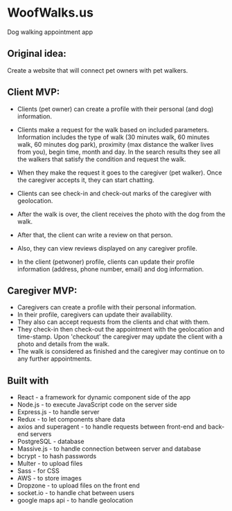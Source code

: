 # WoofWalks.us

Dog walking appointment app

## Original idea:

Create a website that will connect pet owners with pet walkers.

## Client MVP:

* Clients (pet owner) can create a profile with their personal (and dog) information.
* Clients make a request for the walk based on included parameters. Information includes the type of walk (30 minutes walk, 60 minutes walk, 60 minutes dog park), proximity (max distance the walker lives from you), begin time, month and day. In the search results they see all the walkers that satisfy the condition and request the walk.
* When they make the request it goes to the caregiver (pet walker). Once the caregiver accepts it, they can start chatting.
* Clients can see check-in and check-out marks of the caregiver with geolocation.
* After the walk is over, the client receives the photo with the dog from the walk.
* After that, the client can write a review on that person.

* Also, they can view reviews displayed on any caregiver profile.

* In the client (petwoner) profile, clients can update their profile information (address, phone number, email) and dog information.

## Caregiver MVP:

* Caregivers can create a profile with their personal information.
* In their profile, caregivers can update their availability.
* They also can accept requests from the clients and chat with them.
* They check-in then check-out the appointment with the geolocation and time-stamp. Upon 'checkout' the caregiver may update the client with a photo and details from the walk.
* The walk is considered as finished and the caregiver may continue on to any further appointments.

## Built with
* React - a framework for dynamic component side of the app
* Node.js - to execute JavaScript code on the server side
* Express.js - to handle server
* Redux - to let components share data
* axios and superagent - to handle requests between front-end and back-end servers
* PostgreSQL - database
* Massive.js - to handle connection between server and database
* bcrypt - to hash passwords
* Multer - to upload files
* Sass - for CSS
* AWS - to store images
* Dropzone - to upload files on the front end
* socket.io - to handle chat between users
* google maps api - to handle geolocation

